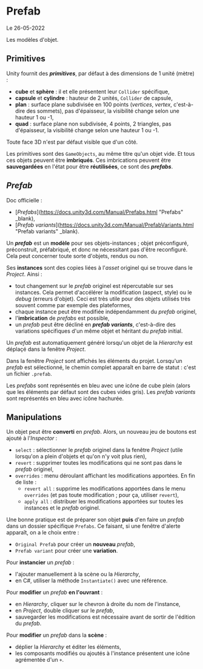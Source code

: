 # Prefab

Le 26-05-2022

Les modèles d'objet.

## Primitives

Unity fournit des ***primitives***, par défaut à des dimensions de 1 unité (mètre) : 
- **cube** et **sphère** : il et elle présentent leur `Collider` spécifique, 
- **capsule** et **cylindre** : hauteur de 2 unités, `Collider` de capsule,
- **plan** : surface plane subdivisée en 100 points (*vertices*, *vertex*, c'est-à-dire des sommets), pas d'épaisseur, la visibilité change selon une hauteur 1 ou -1,
- **quad** : surface plane non subdivisée, 4 points, 2 triangles, pas d'épaisseur, la visibilité change selon une hauteur 1 ou -1.

Toute face 3D n'est par défaut visible que d'un côté.

Les primitives sont des `GameObjects`, au même titre qu'un objet vide. Et tous ces objets peuvent être **imbriqués**. Ces imbrications peuvent être **sauvegardées** en l'état pour être **réutilisées**, ce sont des ***prefabs***.

## *Prefab*

Doc officielle : 
- [*Prefabs*](https://docs.unity3d.com/Manual/Prefabs.html "Prefabs" _blank),
- [*Prefab variants*](https://docs.unity3d.com/Manual/PrefabVariants.html "Prefab variants" _blank).

Un ***prefab*** est un **modèle** pour ses objets-instances ; objet préconfiguré, préconstruit, préfabriqué, et donc ne nécessitant pas d'être reconfiguré. Cela peut concerner toute sorte d'objets, rendus ou non.

Ses **instances** sont des copies liées à l'*asset* originel qui se trouve dans le *Project*. Ainsi : 
- tout changement sur le *prefab* originel est répercutable sur ses instances. Cela permet d'accélérer la modification (aspect, style) ou le *debug* (erreurs d'objet). Ceci est très utile pour des objets utilisés très souvent comme par exemple des plateformes,
- chaque instance peut être modifiée indépendamment du *prefab* originel,
- l'**imbrication** de *prefabs* est possible,
- un *prefab* peut être décliné en ***prefab variants***, c'est-à-dire des variations spécifiques d'un même objet et héritant du *prefab* initial.

Un *prefab* est automatiquement généré lorsqu'un objet de la *Hierarchy* est déplaçé dans la fenêtre *Project*.

Dans la fenêtre *Project* sont affichés les éléments du projet. Lorsqu'un *prefab* est sélectionné, le chemin complet apparaît en barre de statut : c'est un fichier `.prefab`. 

Les *prefabs* sont représentés en bleu avec une icône de cube plein (alors que les éléments par défaut sont des cubes vides gris). Les *prefab variants* sont représentés en bleu avec icône hachurée.

## Manipulations

Un objet peut être **converti** en *prefab*. Alors, un nouveau jeu de boutons est ajouté à l'*Inspector* :
- `select` : sélectionner le *prefab* originel dans la fenêtre *Project* (utile lorsqu'on a plein d'objets et qu'on n'y voit plus rien),
- `revert` : supprimer toutes les modifications qui ne sont pas dans le *prefab* originel,
- `overrides` : menu déroulant affichant les modifications apportées. En fin de liste : 
	- `revert all` : supprime les modifications apportées dans le menu `overrides` (et pas toute modification ; pour ça, utiliser `revert`),
	- `apply all` : distribuer les modifications apportées sur toutes les instances et le *prefab* originel.

Une bonne pratique est de préparer son objet **puis** d'en faire un *prefab* dans un dossier spécifique `Prefabs`. Ce faisant, si une fenêtre d'alerte apparaît, on a le choix entre :
- `Original Prefab` pour créer un **nouveau** *prefab*,
- `Prefab variant` pour créer une **variation**.

Pour **instancier** un *prefab* :
- l'ajouter manuellement à la scène ou la *Hierarchy*,
- en C#, utiliser la méthode `Instantiate()` avec une référence.

Pour **modifier** un *prefab* **en l'ouvrant** : 
- en *Hierarchy*, cliquer sur le chevron à droite du nom de l'instance,
- en *Project*, double cliquer sur le *prefab*,
- sauvegarder les modifications est nécessaire avant de sortir de l'édition du *prefab*.

Pour **modifier** un *prefab* dans la **scène** :
- déplier la *Hierarchy* et éditer les éléments,
- les composants modifiés ou ajoutés à l'instance présentent une icône agrémentée d'un `+`.
